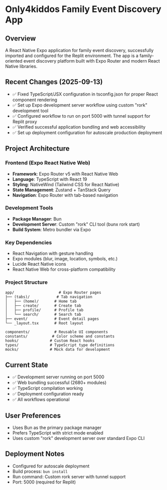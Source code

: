 # Only4kiddos Family Event Discovery App

## Overview
A React Native Expo application for family event discovery, successfully imported and configured for the Replit environment. The app is a family-oriented event discovery platform built with Expo Router and modern React Native libraries.

## Recent Changes (2025-09-13)
- ✅ Fixed TypeScript/JSX configuration in tsconfig.json for proper React component rendering
- ✅ Set up Expo development server workflow using custom "rork" development tool
- ✅ Configured workflow to run on port 5000 with tunnel support for Replit proxy
- ✅ Verified successful application bundling and web accessibility
- ✅ Set up deployment configuration for autoscale production deployment

## Project Architecture

### Frontend (Expo React Native Web)
- **Framework**: Expo Router v5 with React Native Web
- **Language**: TypeScript with React 19
- **Styling**: NativeWind (Tailwind CSS for React Native)
- **State Management**: Zustand + TanStack Query
- **Navigation**: Expo Router with tab-based navigation

### Development Tools
- **Package Manager**: Bun
- **Development Server**: Custom "rork" CLI tool (bunx rork start)
- **Build System**: Metro bundler via Expo

### Key Dependencies
- React Navigation with gesture handling
- Expo modules (blur, image, location, symbols, etc.)
- Lucide React Native icons
- React Native Web for cross-platform compatibility

### Project Structure
```
app/                    # Expo Router pages
├── (tabs)/            # Tab navigation
│   ├── (home)/       # Home tab
│   ├── create/       # Create tab  
│   ├── profile/      # Profile tab
│   └── search/       # Search tab
├── event/            # Event detail pages
└── _layout.tsx       # Root layout

components/           # Reusable UI components
constants/           # Color scheme and constants
hooks/              # Custom React hooks
types/              # TypeScript type definitions
mocks/              # Mock data for development
```

## Current State
- ✅ Development server running on port 5000
- ✅ Web bundling successful (2680+ modules)  
- ✅ TypeScript compilation working
- ✅ Deployment configuration ready
- ✅ All workflows operational

## User Preferences
- Uses Bun as the primary package manager
- Prefers TypeScript with strict mode enabled
- Uses custom "rork" development server over standard Expo CLI

## Deployment Notes
- Configured for autoscale deployment
- Build process: `bun install`
- Run command: Custom rork server with tunnel support
- Port: 5000 (required for Replit)